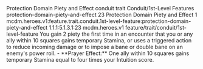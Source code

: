<ability>
  <name>Protection Domain Piety and Effect</name>
  <metadata>
    <class>conduit</class>
    <feature_type>trait</feature_type>
    <file_dpath>Conduit/1st-Level Features</file_dpath>
    <item_id>protection-domain-piety-and-effect</item_id>
    <item_index>23</item_index>
    <item_name>Protection Domain Piety and Effect</item_name>
    <level>1</level>
    <scc>mcdm.heroes.v1:feature.trait.conduit.1st-level-feature:protection-domain-piety-and-effect</scc>
    <scdc>1.1.1:5.1.3.1:23</scdc>
    <source>mcdm.heroes.v1</source>
    <type>feature/trait/conduit/1st-level-feature</type>
  </metadata>
  <effects>
    <effect type="mundane" name="Piety">You gain 2 piety the first time in an encounter that you or any ally within 10 squares gains temporary Stamina, or uses a triggered action to reduce incoming damage or to impose a bane or double bane on an enemy&apos;s power roll.
- **Prayer Effect:** One ally within 10 squares gains temporary Stamina equal to four times your Intuition score.</effect>
  </effects>
</ability>
